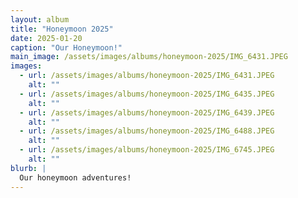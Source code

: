 ```yaml
---
layout: album
title: "Honeymoon 2025"
date: 2025-01-20
caption: "Our Honeymoon!" 
main_image: /assets/images/albums/honeymoon-2025/IMG_6431.JPEG 
images: 
  - url: /assets/images/albums/honeymoon-2025/IMG_6431.JPEG
    alt: "" 
  - url: /assets/images/albums/honeymoon-2025/IMG_6435.JPEG
    alt: ""
  - url: /assets/images/albums/honeymoon-2025/IMG_6439.JPEG
    alt: ""
  - url: /assets/images/albums/honeymoon-2025/IMG_6488.JPEG
    alt: ""
  - url: /assets/images/albums/honeymoon-2025/IMG_6745.JPEG
    alt: ""
blurb: |
  Our honeymoon adventures!
---
```


